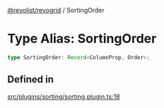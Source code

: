 [@revolist/revogrid](README.md) / SortingOrder

# Type Alias: SortingOrder

```ts
type SortingOrder: Record<ColumnProp, Order>;
```

## Defined in

[src/plugins/sorting/sorting.plugin.ts:18](https://github.com/revolist/revogrid/blob/5e3002471d0c6a5af7f60949f39b6639df457ad1/src/plugins/sorting/sorting.plugin.ts#L18)
